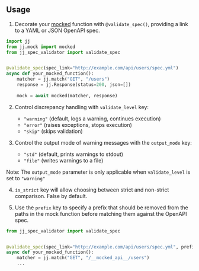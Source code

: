 ## Usage

1. Decorate your [mocked](https://pypi.org/project/jj/) function with `@validate_spec()`, providing a link to a YAML or JSON OpenAPI spec.
```python
import jj
from jj.mock import mocked
from jj_spec_validator import validate_spec


@validate_spec(spec_link="http://example.com/api/users/spec.yml")
async def your_mocked_function():
    matcher = jj.match("GET", "/users")
    response = jj.Response(status=200, json=[])
    
    mock = await mocked(matcher, response)
```
2. Control discrepancy handling with `validate_level` key: 
   - `"warning"` (default, logs a warning, continues execution)
   - `"error"` (raises exceptions, stops execution)
   - `"skip"` (skips validation)


3. Control the output mode of warning messages with the `output_mode` key:
   - `"std"` (default, prints warnings to stdout)
   - `"file"` (writes warnings to a file)
   
Note: The `output_mode` parameter is only applicable when `validate_level` is set to `"warning"`

4. `is_strict` key will allow choosing between strict and non-strict comparison. False by default.


5. Use the `prefix` key to specify a prefix that should be removed from the paths in the mock function before matching them against the OpenAPI spec.
```python
from jj_spec_validator import validate_spec


@validate_spec(spec_link="http://example.com/api/users/spec.yml", prefix='/__mocked_api__')  # Goes to validate `/users` instead of `/__mocked_api__/users`
async def your_mocked_function():
    matcher = jj.match("GET", "/__mocked_api__/users")
    ...
```
